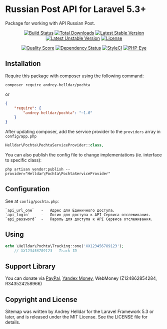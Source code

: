 # Russian Post API for Laravel 5.3+

Package for working with API Russian Post.

<p align="center">
<a href="https://travis-ci.org/andrey-helldar/pochta"><img src="https://travis-ci.org/andrey-helldar/pochta.svg?branch=master&style=flat-square" alt="Build Status" /></a>
<a href="https://packagist.org/packages/andrey-helldar/pochta"><img src="https://img.shields.io/packagist/dt/andrey-helldar/pochta.svg?style=flat-square" alt="Total Downloads" /></a>
<a href="https://packagist.org/packages/andrey-helldar/pochta"><img src="https://poser.pugx.org/andrey-helldar/pochta/v/stable?format=flat-square" alt="Latest Stable Version" /></a>
<a href="https://packagist.org/packages/andrey-helldar/pochta"><img src="https://poser.pugx.org/andrey-helldar/pochta/v/unstable?format=flat-square" alt="Latest Unstable Version" /></a>
<a href="https://github.com/andrey-helldar/pochta"><img src="https://poser.pugx.org/andrey-helldar/pochta/license?format=flat-square" alt="License" /></a>
</p>


<p align="center">
<a href="https://github.com/andrey-helldar/pochta"><img src="https://img.shields.io/scrutinizer/g/andrey-helldar/pochta.svg?style=flat-square" alt="Quality Score" /></a>
<a href="https://www.versioneye.com/php/andrey-helldar:pochta/dev-master"><img src="https://www.versioneye.com/php/andrey-helldar:pochta/dev-master/badge?style=flat-square" alt="Dependency Status" /></a>
<a href="https://styleci.io/repos/45746985"><img src="https://styleci.io/repos/75637284/shield" alt="StyleCI" /></a>
<a href="https://php-eye.com/package/andrey-helldar/pochta"><img src="https://php-eye.com/badge/andrey-helldar/pochta/tested.svg?style=flat" alt="PHP-Eye" /></a>
</p>


## Installation

Require this package with composer using the following command:

```
composer require andrey-helldar/pochta
```

or

```json
{
    "require": {
        "andrey-helldar/pochta": "~1.0"
    }
}
```

After updating composer, add the service provider to the `providers` array in `config/app.php`

```php
Helldar\Pochta\PochtaServiceProvider::class,
```


You can also publish the config file to change implementations (ie. interface to specific class):

```
php artisan vendor:publish --provider="Helldar\Pochta\PochtaServiceProvider"
```


## Configuration

See at `config/pochta.php`:

    `api_url_one`   -   Адрес для Единичного доступа.
    `api_login`     -   Логин для доступа к API Сервиса отслеживания.
    `api_password`  -   Пароль для доступа к API Сервиса отслеживания.


## Using

```php
echo \Helldar\Pochta\Tracking::one('XX123456789123');
    // XX123456789123 - Track ID
```


## Support Library

You can donate via [PayPal](https://www.paypal.com/cgi-bin/webscr?cmd=_s-xclick&hosted_button_id=94B8LCPAPJ5VG), [Yandex Money](https://money.yandex.ru/quickpay/shop-widget?account=410012608840929&quickpay=shop&payment-type-choice=on&mobile-payment-type-choice=on&writer=seller&targets=Andrey+Helldar%3A+Open+Source+Projects&targets-hint=&default-sum=&button-text=04&mail=on&successURL=), WebMoney (Z124862854284, R343524258966)

## Copyright and License

Sitemap was written by Andrey Helldar for the Laravel Framework 5.3 or later, and is released under the MIT License. See the LICENSE file for details.
